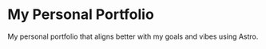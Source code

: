 # My Personal Portfolio

My personal portfolio that aligns better with my goals and vibes using Astro.
